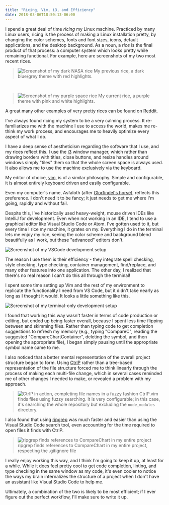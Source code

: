 ```yaml
---
title: "Ricing, Vim, i3, and Efficiency"
date: 2018-03-06T18:50:13-06:00
---
```


I spend a great deal of time _ricing_ my Linux machine. Practiced by many Linux users, ricing is the process of making a Linux installation pretty, by changing the color schemes, fonts and font sizes, icons, default applications, and the desktop background. As a noun, a _rice_ is the final product of that process: a computer system which looks pretty while remaining functional.
For example, here are screenshots of my two most recent rices.

> ![Screenshot of my dark NASA rice](/images/rices/2018-nasa-02.png)
> My previous rice, a dark blue/grey theme with red highlights.

&nbsp;

> ![Screenshot of my purple space rice](/images/rices/2018-purple-space-01.png)
> My current rice, a purple theme with pink and white highlights.

A great many other examples of very pretty rices can be found on [Reddit](https://reddit.com/r/unixporn).

I've always found ricing my system to be a very calming process. It re-familiarizes me with the machine I use to access the world, makes me re-think my work process, and encourages me to heavily optimize every aspect of what I do.

I have a deep sense of aestheticism regarding the software that I use, and my rices reflect this. I use the [i3](http://i3wm.org) window manager, which rather than drawing borders with titles, close buttons, and resize handles around windows simply "tiles" them so that the whole screen space is always used. It also allows me to use the machine exclusively via the keyboard.

My editor of choice, [vim](http://vim.org), is of a similar philosophy. Simple and configurable, it is almost entirely keyboard driven and easily configurable.

Even my computer's name, Asfaloth (after [Glorfindel's horse](http://lotr.wikia.com/wiki/Asfaloth)), reflects this preference. I don't need it to be fancy; it just needs to get me where I'm going, rapidly and without fail.

Despite this, I've historically used heavy-weight, mouse driven IDEs like IntelliJ for development. Even when not working in an IDE, I tend to use a graphical editor like Visual Studio Code or Atom. I've gotten used to it, but every time I rice my machine, it grates on my. Everything I do in the terminal lets me enjoy my rice, seeing the color scheme and background blend beautifully as I work, but these "advanced" editors don't.

![Screenshot of my VSCode development setup](/images/rices/vscode.png)

The reason I use them is their efficiency - they integrate spell checking, style checking, type checking, container management, find/replace, and many other features into one application. The other day, I realized that there's no real reason I can't do this all through the terminal!

I spent some time setting up Vim and the rest of my environment to replicate the functionality I need from VS Code, but it didn't take nearly as long as I thought it would. It looks a little something like this.

![Screenshot of my terminal-only development setup](/images/rices/vim-only-pink.png)

I found that working this way wasn't faster in terms of code production or editing, but ended up being faster overall, because I spent less time flipping between and skimming files. Rather than typing code to get completion suggestions to refresh my memory (e.g., typing "CompareC", reading the suggested "CompareChartContainer", deleting the symbol, and then opening the appropriate file), I began simply pausing until the appropriate symbol name came to me.

I also noticed that a better mental representation of the overall project structure began to form. Using [CtrlP](https://github.com/kien/ctrlp.vim) rather than a tree-based representation of the file structure forced me to think linearly through the process of making each multi-file change, which in several cases reminded me of other changes I needed to make, or revealed a problem with my approach.

> ![CtrlP in action, completing file names in a fuzzy fashion](/images/rices/ctrl-p.png)
> CtrlP.vim finds files using fuzzy searching. It is very configurable; in this case, it's searching the whole repository but excluding the `node_modules` directory.

I also found that using [ripgrep](https://github.com/BurntSushi/ripgrep) was much faster and easier than using the Visual Studio Code search tool, even accounting for the time required to open files it finds with CtrlP.

> ![ripgrep finds references to CompareChart in my entire project](/images/rices/ripgrep.png)
> ripgrep finds references to CompareChart in my entire project, respecting the .gitignore file

I really enjoy working this way, and I think I'm going to keep it up, at least for a while. While it does feel pretty cool to get code completion, linting, and type checking in the same window as my code, it's even cooler to notice the ways my brain internalizes the structure of a project when I don't have an assistant like Visual Studio Code to help me.

Ultimately, a combination of the two is likely to be most efficient; if I ever figure out the perfect workflow, I'll make sure to write it up.


